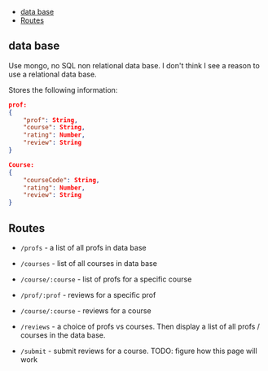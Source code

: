 <!-- vim-markdown-toc GFM -->

* [data base](#data-base)
* [Routes](#routes)

<!-- vim-markdown-toc -->

## data base

Use mongo, no SQL non relational data base. I don't think I see a reason to use
a relational data base.

Stores the following information:

```json
prof:
{
    "prof": String,
    "course": String,
    "rating": Number,
    "review": String
}

Course:
{
    "courseCode": String,
    "rating": Number,
    "review": String
}
```

## Routes

* `/profs` - a list of all profs in data base

* `/courses` - list of all courses in data base

* `/course/:course` - list of profs for a specific course

* `/prof/:prof` - reviews for a specific prof

* `/course/:course` - reviews for a course

* `/reviews` - a choice of profs vs courses. Then display a list of all profs /
courses in the data base.

* `/submit` - submit reviews for a course. TODO: figure how this page will work
